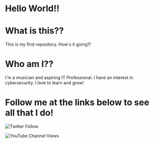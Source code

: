 


# Hello World!!

# What is this??
This is my first repository. How's it going?! 

# Who am I??
I'm a musician and aspiring IT Professional. 
I have an interest in cybersecurity. 
I love to learn and grow!

# Follow me at the links below to see all that I do!

![Twitter Follow](https://img.shields.io/twitter/follow/bassicfun?style=social)

![YouTube Channel Views](https://img.shields.io/youtube/channel/views/UCQ4czdianhF9LZJT4XMVaFQ?style=social)
